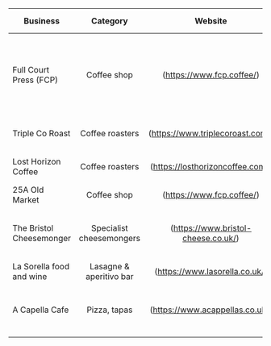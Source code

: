 | Business                             | Category           | Website                         | Service offered |
| ---------------                      |:------------------:|:---------------------:          |----------------:|
| Full Court Press (FCP)               | Coffee shop               | (https://www.fcp.coffee/)       | Takeout, retail coffee & brewing equipment delivery, online shop  |
| Triple Co Roast                      | Coffee roasters           | (https://www.triplecoroast.com/)| Retail coffee delivery                                            |
| Lost Horizon Coffee                  | Coffee roasters           | (https://losthorizoncoffee.com/)| Retail coffee delivery                                            |
| 25A Old Market                       | Coffee shop               | (https://www.fcp.coffee/)       | Takeout                                                           |
| The Bristol Cheesemonger             | Specialist cheesemongers  | (https://www.bristol-cheese.co.uk/)| home delivery, online shop available                           |
| La Sorella food and wine             | Lasagne & aperitivo bar   | (https://www.lasorella.co.uk/)     | home delivery                                                  |
| A Capella Cafe                       | Pizza, tapas              | (https://www.acappellas.co.uk/)    | home delivery, Tues-Sat 12pm-10pm                              |
